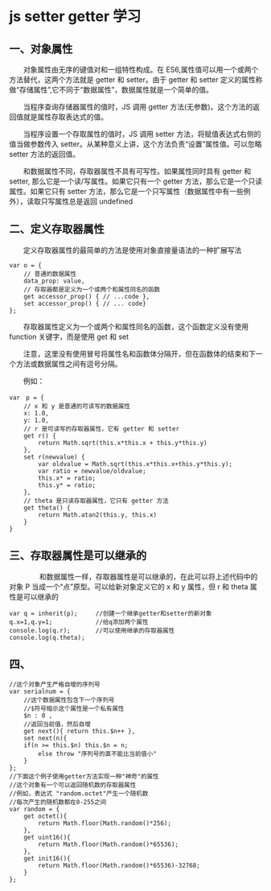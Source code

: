 # js setter getter 学习

## 一、对象属性


　　对象属性由无序的键值对和一组特性构成。在 ES6,属性值可以用一个或两个方法替代，这两个方法就是 getter 和 setter。由于 getter 和 setter 定义的属性称做“存储属性”,它不同于“数据属性”，数据属性就是一个简单的值。

　　当程序查询存储器属性的值时，JS 调用 getter 方法(无参数)。这个方法的返回值就是属性存取表达式的值。

　　当程序设置一个存取属性的值时，JS 调用 setter 方法，将赋值表达式右侧的值当做参数传入 setter。从某种意义上讲，这个方法负责“设置”属性值。可以忽略 setter 方法的返回值。

　　和数据属性不同，存取器属性不具有可写性。如果属性同时具有 getter 和 setter, 那么它是一个读/写属性。如果它只有一个 getter 方法，那么它是一个只读属性。如果它只有 setter 方法，那么它是一个只写属性（数据属性中有一些例外），读取只写属性总是返回 undefined 

## 二、定义存取器属性

　　定义存取器属性的最简单的方法是使用对象直接量语法的一种扩展写法

	var o = {
		// 普通的数据属性
		data_prop: value,
		// 存取器都是定义为一个或两个和属性同名的函数
		get accessor_prop() { // ...code },
		set accessor_prop() { // ... code}
	};

　　存取器属性定义为一个或两个和属性同名的函数，这个函数定义没有使用 function 关键字，而是使用 get 和 set

　　注意，这里没有使用冒号将属性名和函数体分隔开，但在函数体的结束和下一个方法或数据属性之间有逗号分隔。

　　例如：

	var　p = {
		// x 和 y 是普通的可读写的数据属性
		x: 1.0,
		y: 1.0,
		// r 是可读写的存取器属性，它有 getter 和 setter 
		get r() {
			return Math.sqrt(this.x*this.x + this.y*this.y)
		},
		set r(newvalue) {
			var oldvalue = Math.sqrt(this.x*this.x+this.y*this.y);
			var ratio = newvalue/oldvalue;
			this.x* = ratio;
			this.y* = ratio;
		},
		// theta 是只读存取器属性，它只有 getter 方法
		get theta() { 
			return Math.atan2(this.y, this.x)
		}
	}

## 三、存取器属性是可以继承的
　　
　　和数据属性一样，存取器属性是可以继承的，在此可以将上述代码中的对象 P 当成一个“点”原型。可以给新对象定义它的 x 和 y 属性，但 r 和 theta 属性是可以继承的

	var q = inherit(p); 	//创建一个继承getter和setter的新对象
	q.x=1,q.y=1;			//给q添加两个属性
	console.log(q.r);		//可以使用继承的存取器属性
	console.log(q.theta);

## 四、

	//这个对象产生严格自增的序列号
	var serialnum = {
		//这个数据属性包含下一个序列号
		//$符号暗示这个属性是一个私有属性
		$n : 0 ,
		//返回当前值，然后自增
		get next(){ return this.$n++ },
		set next(n){
		if(n >= this.$n) this.$n = n;
			else throw "序列号的直不能比当前值小"
		}
	};
	//下面这个例子使用getter方法实现一种"神奇"的属性
	//这个对象有一个可以返回随机数的存取器属性
	//例如，表达式 "random.octet"产生一个随机数
	//每次产生的随机数都在0-255之间
	var random = {
		get octet(){ 
			return Math.floor(Math.random()*256); 
		},
		get uint16(){ 
			return Math.floor(Math.random()*65536); 
		},
		get init16(){ 
			return Math.floor(Math.random()*65536)-32768; 
		}
	};